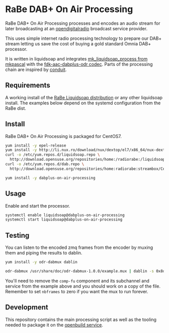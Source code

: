RaBe DAB+ On Air Processing
===========================

RaBe DAB+ On Air Processing processes and encodes an audio stream for later broadcasting at an
[opendigitalradio](https://github.com/Opendigitalradio) broadcast service provider.

This uses simple internet radio processing technology to prepare
our DAB+ stream letting us save the cost of buying a gold standard
Omnia DAB+ processor.

It is written in liquidsoap and integrates [mk_liquidsoap_process from
mkpascal](https://github.com/mkpascal/mk_liquidsoap_processing) with
the [fdk-aac-dabplus-odr codec](https://github.com/Opendigitalradio/fdk-aac-dabplus).
Parts of the processing chain are inspired by [conduit](https://github.com/JamesHarrison/conduit).

Requirements
------------

A working install of the [RaBe Liquidsoap distribution](http://build.opensuse.org/project/show/home:radiorabe:liquidsoap)
or any other liquidsoap install. The examples below depend on the systemd configuration from the RaBe dist.

Install
-------

RaBe DAB+ On Air Processing is packaged for CentOS7.

```bash
yum install -y epel-release
yum install -y http://li.nux.ro/download/nux/dextop/el7/x86_64/nux-dextop-release-0-5.el7.nux.noarch.rpm
curl -o /etc/yum.repos.d/liquidsoap.repo \
  http://download.opensuse.org/repositories/home:/radiorabe:/liquidsoap/CentOS_7/home:radiorabe:liquidsoap.repo
curl -o /etc/yum.repos.d/dab.repo \
  http://download.opensuse.org/repositories/home:radiorabe:streambox/CentOS_7/home:radiorabe:dab.repo

yum install -y dabplus-on-air-processing
```

Usage
-----

Enable and start the processor.

```bash
systemctl enable liquidsoap@dabplus-on-air-processing
systemctl start liquidsoap@dabplus-on-air-processing
```

Testing
-------

You can listen to the encoded zmq frames from the encoder by muxing them and piping the results to dablin.

```bash
yum install -y odr-dabmux dablin

odr-dabmux /usr/share/doc/odr-dabmux-1.0.0/example.mux | dablin -s 0x8dab
```

You'll need to remove the `comp-fu` component and its subchannel and service from the example above and you
should work on a copy of the file. Remember to set `nbframes` to zero if you want the mux to run forever.

Development
-----------

This repository contains the main processing script as well as the
tooling needed to package it on the [openbuild service](https://build.opensuse.org/project/show/home:radiorabe:dab).
